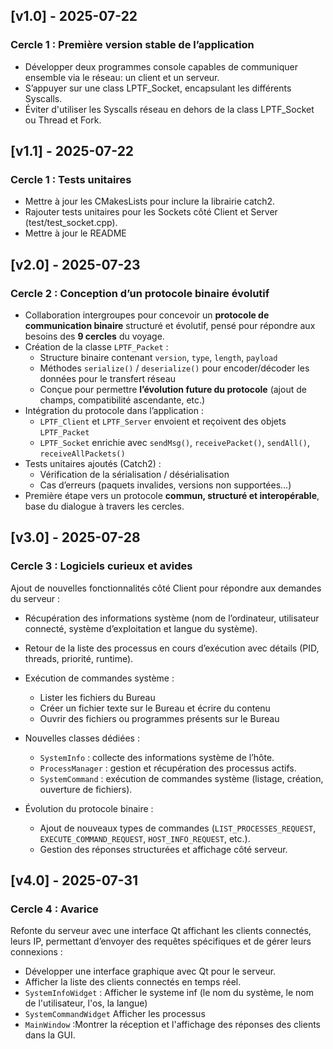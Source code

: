 ## [v1.0] - 2025-07-22
### Cercle 1 : Première version stable de l’application
- Développer deux programmes console capables de communiquer ensemble via le réseau: un client et un serveur.
- S’appuyer sur une class LPTF_Socket, encapsulant les différents Syscalls.
- Éviter d'utiliser les Syscalls réseau en dehors de la class LPTF_Socket ou Thread et Fork.

## [v1.1] - 2025-07-22
### Cercle 1 : Tests unitaires
- Mettre à jour les CMakesLists pour inclure la librairie catch2.
- Rajouter tests unitaires pour les Sockets côté Client et Server (test/test_socket.cpp).
- Mettre à jour le README

## [v2.0] - 2025-07-23  
### Cercle 2 : Conception d’un protocole binaire évolutif

- Collaboration intergroupes pour concevoir un **protocole de communication binaire** structuré et évolutif, pensé pour répondre aux besoins des **9 cercles** du voyage.
- Création de la classe `LPTF_Packet` :
  - Structure binaire contenant `version`, `type`, `length`, `payload`
  - Méthodes `serialize()` / `deserialize()` pour encoder/décoder les données pour le transfert réseau
  - Conçue pour permettre **l’évolution future du protocole** (ajout de champs, compatibilité ascendante, etc.)
- Intégration du protocole dans l’application :
  - `LPTF_Client` et `LPTF_Server` envoient et reçoivent des objets `LPTF_Packet`
  - `LPTF_Socket` enrichie avec `sendMsg()`, `receivePacket()`, `sendAll()`, `receiveAllPackets()`
- Tests unitaires ajoutés (Catch2) :
  - Vérification de la sérialisation / désérialisation
  - Cas d’erreurs (paquets invalides, versions non supportées…)
- Première étape vers un protocole **commun, structuré et interopérable**, base du dialogue à travers les cercles.

## [v3.0] - 2025-07-28
### Cercle 3 : Logiciels curieux et avides
Ajout de nouvelles fonctionnalités côté Client pour répondre aux demandes du serveur :

- Récupération des informations système (nom de l’ordinateur, utilisateur connecté, système d’exploitation et langue du système).

- Retour de la liste des processus en cours d’exécution avec détails (PID, threads, priorité, runtime).

- Exécution de commandes système :
  - Lister les fichiers du Bureau
  - Créer un fichier texte sur le Bureau et écrire du contenu
  - Ouvrir des fichiers ou programmes présents sur le Bureau

- Nouvelles classes dédiées :
  - `SystemInfo` : collecte des informations système de l’hôte.
  - `ProcessManager` : gestion et récupération des processus actifs.
  - `SystemCommand` : exécution de commandes système (listage, création, ouverture de fichiers).

- Évolution du protocole binaire :
  - Ajout de nouveaux types de commandes (`LIST_PROCESSES_REQUEST`, `EXECUTE_COMMAND_REQUEST`, `HOST_INFO_REQUEST`, etc.).
  - Gestion des réponses structurées et affichage côté serveur.

## [v4.0] - 2025-07-31
### Cercle 4 : Avarice
Refonte du serveur avec une interface Qt affichant les clients connectés, leurs IP, permettant d’envoyer des requêtes spécifiques et de gérer leurs connexions :

- Développer une interface graphique avec Qt pour le serveur.
- Afficher la liste des clients connectés en temps réel.
- `SystemInfoWidget` : Afficher le systeme inf (le nom du système, le nom de l'utilisateur, l'os, la langue)
- `SystemCommandWidget` Afficher les processus
- `MainWindow` :Montrer la réception et l'affichage des réponses des clients dans la GUI.